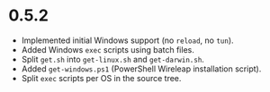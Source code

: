 # 0.5.2

- Implemented initial Windows support (no `reload`, no `tun`).
- Added Windows `exec` scripts using batch files.
- Split `get.sh` into `get-linux.sh` and `get-darwin.sh`.
- Added `get-windows.ps1` (PowerShell Wireleap installation script).
- Split `exec` scripts per OS in the source tree.
